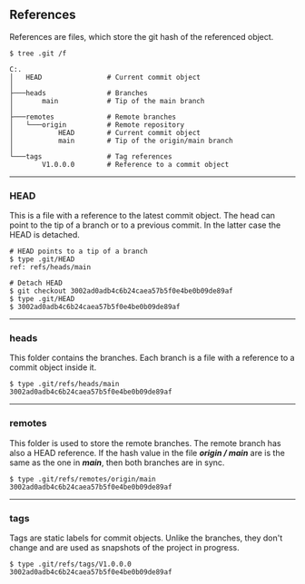 ## References
References are files, which store the git hash of the referenced 
object.

```
$ tree .git /f          

C:.
│   HEAD                # Current commit object
│
├───heads               # Branches
│       main            # Tip of the main branch
│
├───remotes             # Remote branches
│   └───origin          # Remote repository 
│           HEAD        # Current commit object
│           main        # Tip of the origin/main branch
│
└───tags                # Tag references
        V1.0.0.0        # Reference to a commit object
```

-------------------------------------------------------------------------------
### HEAD
This is a file with a reference to the latest commit object. The head can 
point to the tip of a branch or to a previous commit. In the latter 
case the HEAD is detached.

```shell
# HEAD points to a tip of a branch
$ type .git/HEAD
ref: refs/heads/main

# Detach HEAD
$ git checkout 3002ad0adb4c6b24caea57b5f0e4be0b09de89af
$ type .git/HEAD
$ 3002ad0adb4c6b24caea57b5f0e4be0b09de89af
```

-------------------------------------------------------------------------------
### heads
This folder contains the branches. Each branch is a file with a 
reference to a commit object inside it.

```shell
$ type .git/refs/heads/main
3002ad0adb4c6b24caea57b5f0e4be0b09de89af
```

-------------------------------------------------------------------------------
### remotes
This folder is used to store the remote branches. The remote branch has 
also a HEAD reference. If the hash value in the file ***origin / main*** 
are is the same as the one in ***main***, then both branches are in sync.

```shell
$ type .git/refs/remotes/origin/main
3002ad0adb4c6b24caea57b5f0e4be0b09de89af
```

-------------------------------------------------------------------------------
### tags
Tags are static labels for commit objects. Unlike the branches, they don't 
change and are used as snapshots of the project in progress. 

```shell
$ type .git/refs/tags/V1.0.0.0
3002ad0adb4c6b24caea57b5f0e4be0b09de89af
```
